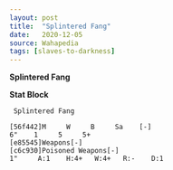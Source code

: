 ```yaml
---
layout: post
title:  "Splintered Fang"
date:   2020-12-05
source: Wahapedia
tags: [slaves-to-darkness]
---
```


**Splintered Fang**

**Stat Block**
```
 Splintered Fang
```

```
[56f442]M     W     B     Sa    [-]
6"    1     5     5+    
[e85545]Weapons[-]
[c6c930]Poisoned Weapons[-]
1"     A:1    H:4+   W:4+   R:-    D:1   
```


